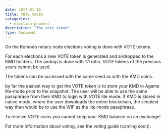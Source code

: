 ```yaml
---
date: 2017-01-16
title: VOTE token
categories:
  - election-process
description: "The vote token"
type: Document
---
```

On the Komodo notary node elections voting is done with VOTE tokens.

For each elections a new VOTE token is generated and airdropped to the KMD holders. The airdrop is done with 1:1 ratio. VOTE tokens of the previous years cannot be used.

The tokens can be accessed with the same seed as with the KMD coins.

by far the easiest way to get the VOTE token is to store your KMD in Agama lite-mode prior to the snapshot. The user will be able to use the same passphrase from their KMD to login with VOTE lite mode. If KMD is stored in native mode, where the user downloads the entire blockchain, the simplest way then would be to use the WIF as the lite-mode passphrase.

To receive VOTE coins you cannot keep your KMD balance on an exchange!

For more information about voting, see the voting guide (coming soon).
